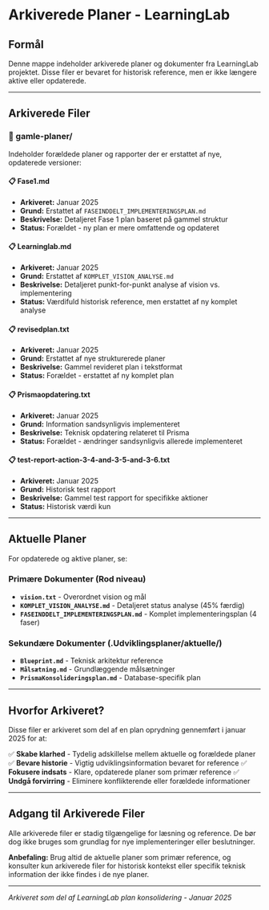 # Arkiverede Planer - LearningLab

## Formål

Denne mappe indeholder arkiverede planer og dokumenter fra LearningLab projektet. Disse filer er bevaret for historisk reference, men er ikke længere aktive eller opdaterede.

---

## Arkiverede Filer

### 📁 gamle-planer/

Indeholder forældede planer og rapporter der er erstattet af nye, opdaterede versioner:

#### 📋 Fase1.md
- **Arkiveret:** Januar 2025
- **Grund:** Erstattet af `FASEINDDELT_IMPLEMENTERINGSPLAN.md`
- **Beskrivelse:** Detaljeret Fase 1 plan baseret på gammel struktur
- **Status:** Forældet - ny plan er mere omfattende og opdateret

#### 📋 Learninglab.md
- **Arkiveret:** Januar 2025
- **Grund:** Erstattet af `KOMPLET_VISION_ANALYSE.md`
- **Beskrivelse:** Detaljeret punkt-for-punkt analyse af vision vs. implementering
- **Status:** Værdifuld historisk reference, men erstattet af ny komplet analyse

#### 📋 revisedplan.txt
- **Arkiveret:** Januar 2025
- **Grund:** Erstattet af nye strukturerede planer
- **Beskrivelse:** Gammel revideret plan i tekstformat
- **Status:** Forældet - erstattet af ny komplet plan

#### 📋 Prismaopdatering.txt
- **Arkiveret:** Januar 2025
- **Grund:** Information sandsynligvis implementeret
- **Beskrivelse:** Teknisk opdatering relateret til Prisma
- **Status:** Forældet - ændringer sandsynligvis allerede implementeret

#### 📋 test-report-action-3-4-and-3-5-and-3-6.txt
- **Arkiveret:** Januar 2025
- **Grund:** Historisk test rapport
- **Beskrivelse:** Gammel test rapport for specifikke aktioner
- **Status:** Historisk værdi kun

---

## Aktuelle Planer

For opdaterede og aktive planer, se:

### Primære Dokumenter (Rod niveau)
- **`vision.txt`** - Overordnet vision og mål
- **`KOMPLET_VISION_ANALYSE.md`** - Detaljeret status analyse (45% færdig)
- **`FASEINDDELT_IMPLEMENTERINGSPLAN.md`** - Komplet implementeringsplan (4 faser)

### Sekundære Dokumenter (.Udviklingsplaner/aktuelle/)
- **`Blueprint.md`** - Teknisk arkitektur reference
- **`Målsætning.md`** - Grundlæggende målsætninger
- **`PrismaKonsolideringsplan.md`** - Database-specifik plan

---

## Hvorfor Arkiveret?

Disse filer er arkiveret som del af en plan oprydning gennemført i januar 2025 for at:

✅ **Skabe klarhed** - Tydelig adskillelse mellem aktuelle og forældede planer
✅ **Bevare historie** - Vigtig udviklingsinformation bevaret for reference
✅ **Fokusere indsats** - Klare, opdaterede planer som primær reference
✅ **Undgå forvirring** - Eliminere konflikterende eller forældede informationer

---

## Adgang til Arkiverede Filer

Alle arkiverede filer er stadig tilgængelige for læsning og reference. De bør dog ikke bruges som grundlag for nye implementeringer eller beslutninger.

**Anbefaling:** Brug altid de aktuelle planer som primær reference, og konsulter kun arkiverede filer for historisk kontekst eller specifik teknisk information der ikke findes i de nye planer.

---

*Arkiveret som del af LearningLab plan konsolidering - Januar 2025*